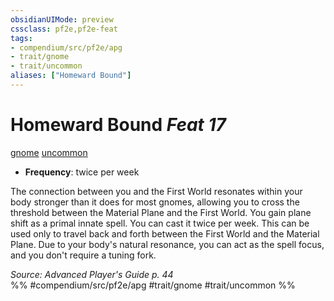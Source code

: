 ```yaml
---
obsidianUIMode: preview
cssclass: pf2e,pf2e-feat
tags:
- compendium/src/pf2e/apg
- trait/gnome
- trait/uncommon
aliases: ["Homeward Bound"]
---
```

# Homeward Bound  *Feat 17*  
[gnome](../../Rules/traits/gnome.md)  [uncommon](../../Rules/traits/uncommon.md)  

- **Frequency**: twice per week

The connection between you and the First World resonates within your body stronger than it does for most gnomes, allowing you to cross the threshold between the Material Plane and the First World. You gain plane shift as a primal innate spell. You can cast it twice per week. This can be used only to travel back and forth between the First World and the Material Plane. Due to your body's natural resonance, you can act as the spell focus, and you don't require a tuning fork.

*Source: Advanced Player's Guide p. 44*  
%% #compendium/src/pf2e/apg #trait/gnome #trait/uncommon %%